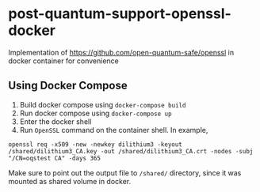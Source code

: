 # post-quantum-support-openssl-docker
Implementation of https://github.com/open-quantum-safe/openssl in docker container for convenience

## Using Docker Compose
1. Build docker compose using `docker-compose build`
2. Run docker compose using `docker-compose up`
3. Enter the docker shell
4. Run `OpenSSL` command on the container shell. In example, 

```
openssl req -x509 -new -newkey dilithium3 -keyout /shared/dilithium3_CA.key -out /shared/dilithium3_CA.crt -nodes -subj "/CN=oqstest CA" -days 365
```

Make sure to point out the output file to `/shared/` directory, since it was mounted as shared volume in docker.